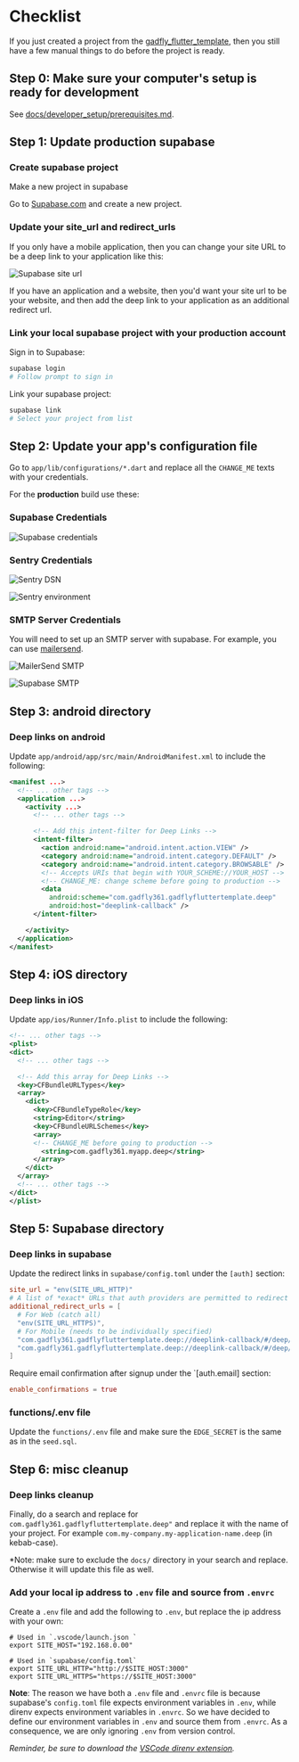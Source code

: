 # Checklist

If you just created a project from the [gadfly_flutter_template](https://github.com/gadfly361/gadfly_flutter_template), then you still have a few manual things to do before the project is ready.

## Step 0: Make sure your computer's setup is ready for development

See [docs/developer_setup/prerequisites.md](http://localhost:8000/developer_setup/prerequisites.html).

## Step 1: Update production supabase

### Create supabase project

Make a new project in supabase

Go to [Supabase.com](https://supabase.com) and create a new project.

### Update your site_url and redirect_urls

If you only have a mobile application, then you can change your site URL to be a deep link to your application like this:

![Supabase site url](images/supabase_site_url.png?raw=true)

If you have an application and a website, then you'd want your site url to be your website, and then add the deep link to your application as an additional redirect url.

### Link your local supabase project with your production account

Sign in to Supabase:

```sh
supabase login
# Follow prompt to sign in
```

Link your supabase project:

```sh
supabase link
# Select your project from list
```

## Step 2: Update your app's configuration file

Go to `app/lib/configurations/*.dart` and replace all the `CHANGE_ME` texts
with your credentials.

For the **production** build use these:

### Supabase Credentials

![Supabase credentials](images/supabase_credentials.png?raw=true)

### Sentry Credentials

![Sentry DSN](images/sentry_dsn.png?raw=true)

![Sentry environment](images/sentry_environment.png?raw=true)

### SMTP Server Credentials

You will need to set up an SMTP server with supabase. For example, you can use [mailersend](https://mailersend.com).

![MailerSend SMTP](images/mailersend.png?raw=true)

![Supabase SMTP](images/supabase_smtp.png?raw=true)

## Step 3: android directory

### Deep links on android

Update `app/android/app/src/main/AndroidManifest.xml` to include the following:

```xml
<manifest ...>
  <!-- ... other tags -->
  <application ...>
    <activity ...>
      <!-- ... other tags -->

      <!-- Add this intent-filter for Deep Links -->
      <intent-filter>
        <action android:name="android.intent.action.VIEW" />
        <category android:name="android.intent.category.DEFAULT" />
        <category android:name="android.intent.category.BROWSABLE" />
        <!-- Accepts URIs that begin with YOUR_SCHEME://YOUR_HOST -->
        <!-- CHANGE_ME: change scheme before going to production -->
        <data
          android:scheme="com.gadfly361.gadflyfluttertemplate.deep"
          android:host="deeplink-callback" />
      </intent-filter>

    </activity>
  </application>
</manifest>
```

## Step 4: iOS directory

### Deep links in iOS

Update `app/ios/Runner/Info.plist` to include the following:

```xml
<!-- ... other tags -->
<plist>
<dict>
  <!-- ... other tags -->

  <!-- Add this array for Deep Links -->
  <key>CFBundleURLTypes</key>
  <array>
    <dict>
      <key>CFBundleTypeRole</key>
      <string>Editor</string>
      <key>CFBundleURLSchemes</key>
      <array>
      <!-- CHANGE_ME before going to production -->
        <string>com.gadfly361.myapp.deep</string>
      </array>
    </dict>
  </array>
  <!-- ... other tags -->
</dict>
</plist>
```

## Step 5: Supabase directory

### Deep links in supabase

Update the redirect links in `supabase/config.toml` under the `[auth]` section:

```toml
site_url = "env(SITE_URL_HTTP)"
# A list of *exact* URLs that auth providers are permitted to redirect to post authentication.
additional_redirect_urls = [
  # For Web (catch all)
  "env(SITE_URL_HTTPS)",
  # For Mobile (needs to be individually specified)
  "com.gadfly361.gadflyfluttertemplate.deep://deeplink-callback/#/deep/reset-password/",
  "com.gadfly361.gadflyfluttertemplate.deep://deeplink-callback/#/deep/verify-email/",
]
```

Require email confirmation after signup under the `[auth.email] section:

```toml
enable_confirmations = true
```

### functions/.env file

Update the `functions/.env` file and make sure the `EDGE_SECRET` is the same as in the `seed.sql`.

## Step 6: misc cleanup

### Deep links cleanup

Finally, do a search and replace for `com.gadfly361.gadflyfluttertemplate.deep"` and replace it
with the name of your project. For example `com.my-company.my-application-name.deep` (in
kebab-case).

*Note: make sure to exclude the `docs/` directory in your search and replace. Otherwise it will update this file as well.

### Add your local ip address to `.env` file and source from `.envrc`

Create a `.env` file and add the following to `.env`, but replace the ip address with your own:

```env
# Used in `.vscode/launch.json `
export SITE_HOST="192.168.0.00"

# Used in `supabase/config.toml`
export SITE_URL_HTTP="http://$SITE_HOST:3000"
export SITE_URL_HTTPS="https://$SITE_HOST:3000"
```

**Note**: The reason we have both a `.env` file and `.envrc` file is because supabase's `config.toml` file expects environment variables in `.env`, while direnv expects environment variables in `.envrc`. So we have decided to define our environment variables in `.env` and source them from `.envrc`. As a consequence, we are only ignoring `.env` from version control.

_Reminder, be sure to download the [VSCode direnv extension](https://marketplace.visualstudio.com/items?itemName=mkhl.direnv)._
